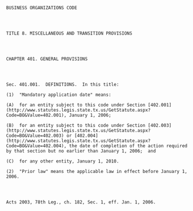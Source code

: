 ﻿
    
    
    	
    					
    
    
    BUSINESS ORGANIZATIONS CODE
    
      
    
    
    TITLE 8. MISCELLANEOUS AND TRANSITION PROVISIONS
    
      
    
    
    CHAPTER 401. GENERAL PROVISIONS
    
      
    
    
    Sec. 401.001.  DEFINITIONS.  In this title:
    
    (1)  "Mandatory application date" means:
    
    (A)  for an entity subject to this code under Section [402.001](http://www.statutes.legis.state.tx.us/GetStatute.aspx?Code=BO&Value=402.001), January 1, 2006;
    
    (B)  for an entity subject to this code under Section [402.003](http://www.statutes.legis.state.tx.us/GetStatute.aspx?Code=BO&Value=402.003) or [402.004](http://www.statutes.legis.state.tx.us/GetStatute.aspx?Code=BO&Value=402.004), the date of completion of the action required by that section but no earlier than January 1, 2006;  and
    
    (C)  for any other entity, January 1, 2010.
    
    (2)  "Prior law" means the applicable law in effect before January 1, 2006.
    
    
    
    
    Acts 2003, 78th Leg., ch. 182, Sec. 1, eff. Jan. 1, 2006.
    
    
    
    
    				
